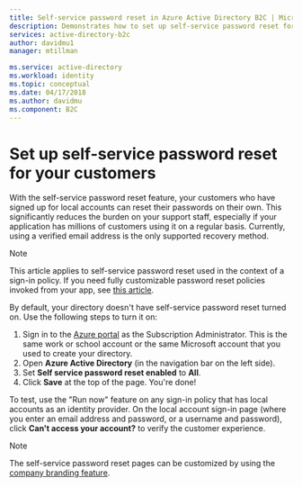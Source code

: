 ```yaml
---
title: Self-service password reset in Azure Active Directory B2C | Microsoft Docs
description: Demonstrates how to set up self-service password reset for your customers in Azure Active Directory B2C
services: active-directory-b2c
author: davidmu1
manager: mtillman

ms.service: active-directory
ms.workload: identity
ms.topic: conceptual
ms.date: 04/17/2018
ms.author: davidmu
ms.component: B2C
---
```


# Set up self-service password reset for your customers
With the self-service password reset feature, your customers who have signed up for local accounts can reset their passwords on their own. This significantly reduces the burden on your support staff, especially if your application has millions of customers using it on a regular basis. Currently, using a verified email address is the only supported recovery method.

> [!NOTE]
> This article applies to self-service password reset used in the context of a sign-in policy. If you need fully customizable password reset policies invoked from your app, see [this article](active-directory-b2c-reference-policies.md#create-a-password-reset-policy).
> 
> 

By default, your directory doesn't have self-service password reset turned on. Use the following steps to turn it on:

1. Sign in to the [Azure portal](https://portal.azure.com/) as the Subscription Administrator. This is the same work or school account or the same Microsoft account that you used to create your directory.
2. Open **Azure Active Directory** (in the navigation bar on the left side).
4. Set **Self service password reset enabled**  to **All**. 
5. Click **Save** at the top of the page. You're done!

To test, use the "Run now" feature on any sign-in policy that has local accounts as an identity provider. On the local account sign-in page (where you enter an email address and password, or a username and password), click **Can't access your account?** to verify the customer experience.

> [!NOTE]
> The self-service password reset pages can be customized by using the [company branding feature](../active-directory/fundamentals/customize-branding.md).
> 
> 

